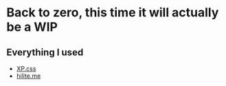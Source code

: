 # Back to zero, this time it will actually be a WIP

## Everything I used
- [XP.css](https://botoxparty.github.io/XP.css/)
- [hilite.me](http://hilite.me/)
